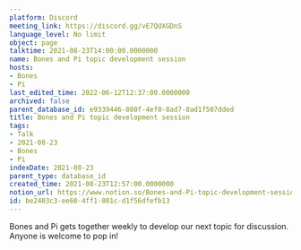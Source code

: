 ```yaml
---
platform: Discord
meeting_link: https://discord.gg/vE7QUXGDnS
language_level: No limit
object: page
talktime: 2021-08-23T14:00:00.0000000
name: Bones and Pi topic development session
hosts:
- Bones
- Pi
last_edited_time: 2022-06-12T12:37:00.0000000
archived: false
parent_database_id: e9339446-880f-4ef0-8ad7-8ad1f507dded
title: Bones and Pi topic development session
tags:
- Talk
- 2021-08-23
- Bones
- Pi
indexDate: 2021-08-23
parent_type: database_id
created_time: 2021-08-23T12:57:00.0000000
notion_url: https://www.notion.so/Bones-and-Pi-topic-development-session-be2403c3ee604ff1801cd1f56dfefb13
id: be2403c3-ee60-4ff1-801c-d1f56dfefb13
---
```


Bones and Pi gets together weekly to develop our next topic for discussion.
Anyone is welcome to pop in!










